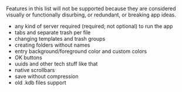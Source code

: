 Features in this list will not be supported because they are considered visually or functionally disurbing, or redundant, or breaking app ideas.

- any kind of server required (required; not optional) to run the app
- tabs and separate trash per file
- changing templates and trash groups
- creating folders without names
- entry background/foreground color and custom colors
- OK buttons
- uuids and other tech stuff like that
- native scrollbars
- save without compression
- old .kdb files support